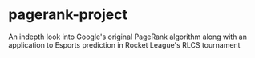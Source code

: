 # pagerank-project
An indepth look into Google's original PageRank algorithm along with an application to Esports prediction in Rocket League's RLCS tournament
